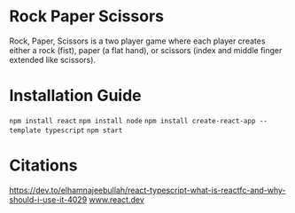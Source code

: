 # Rock Paper Scissors
Rock, Paper, Scissors is a two player game where each player creates either a rock (fist), paper (a flat hand), or scissors (index and middle finger extended like scissors).
# Installation Guide
`npm install react`
`npm install node`
`npm install create-react-app --template typescript`
`npm start`
# Citations
https://dev.to/elhamnajeebullah/react-typescript-what-is-reactfc-and-why-should-i-use-it-4029
www.react.dev

